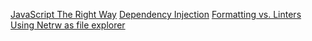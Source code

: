 [JavaScript The Right Way](https://jstherightway.org)
[Dependency Injection](https://angular.dev/guide/di)
[Formatting vs. Linters](https://prettier.io/docs/en/comparison.html)
[Using Netrw as file explorer](https://vonheikemen.github.io/devlog/tools/using-netrw-vim-builtin-file-explorer/)
